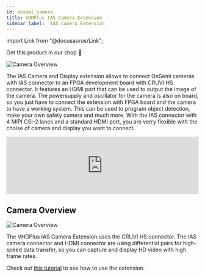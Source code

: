 ```yaml
---
id: onsemi_camera
title: VHDPlus IAS Camera Extension
sidebar_label:  IAS Camera Extension
---
```


import Link from "@docusaurus/Link";

<Link className="button button--lg shopButton margin-bottom--lg" href="https://shop.vhdplus.com/product/vhdplus-ias-camera-extension/">Get this product in our shop 🛒</Link>

![Camera Overview](/img/extensions/ias/Full_1.jpg)

The IAS Camera and Display extension allows to connect OnSemi cameras with IAS connector to an FPGA development board with CRUVI HS connector. It features an HDMI port that can be used to output the image of the camera. The powersupply and oscillator for the camera is also on board, so you just have to connect the extension with FPGA board and the camera to have a working system.
This can be used to program object detection, make your own safety camera and much more. 
With the IAS connector with 4 MIPI CSI-2 lanes and a standard HDMI port, you are verry flexible with the choise of camera and display you want to connect.

<div class="fluidMedia"><iframe id="ytplayer" type="text/html" width="100%" src="https://www.youtube.com/embed/M-brSqyzdFU?autoplay=0&origin=http://vhdplus.com" frameborder="0" allowFullScreen></iframe></div>

## Camera Overview
![Camera Overview](/img/extensions/ias/Top_labled.png)

The VHDPlus IAS Camera Extension uses the CRUVI HS connector. The IAS camera connector and HDMI connector are using differential pairs for high-speed data transfer, so you can capture and display HD video with high frame rates.

Check out [this tutorial](/docs/community/camera) to see how to use the extension. 

